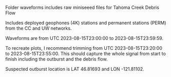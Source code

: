 Folder waveforms includes raw miniseeed files for Tahoma Creek Debris Flow

Includes deployed geophones (4K) stations and permanent stations (PERM) from the CC and UW networks.

Waveforms are from UTC 2023-08-15T23:00:00 to 2023-08-15T23:59:59.

To recreate plots, I recommend trimming from UTC 2023-08-15T23:20:00 to 2023-08-15T23:55:00. This should capture the whole signal from start to finish including the outburst and the debris flow.

Suspected outburst location is LAT 46.81693 and LON -121.81102.

